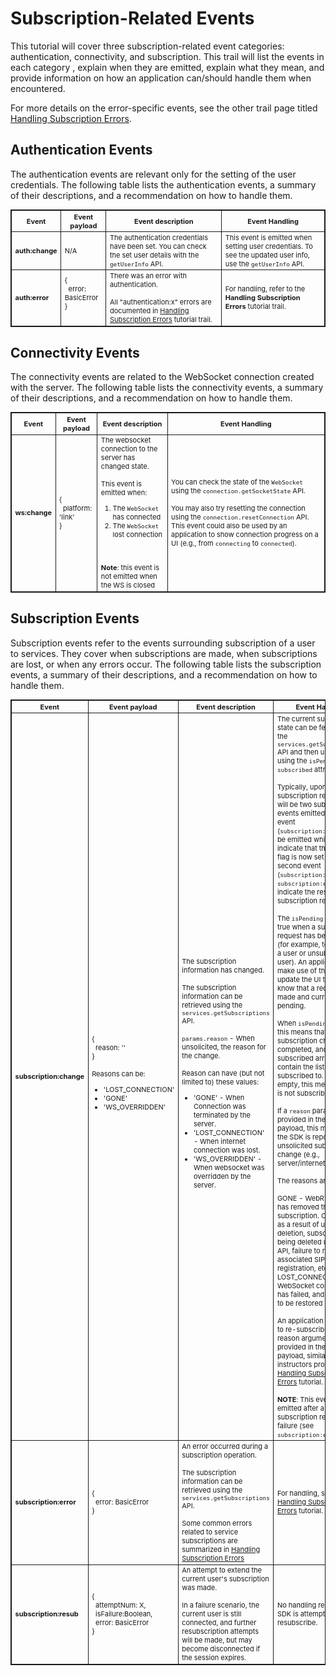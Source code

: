 <style scoped>
  table, td, th {
    font-size: 11px;
    border: 1px solid;
  }
</style>

# Subscription-Related Events

This tutorial will cover three subscription-related event categories: authentication, connectivity, and subscription.  This trail will list the events in each category , explain when they are emitted, explain what they mean, and provide information on how an application can/should handle them when encountered.

For more details on the error-specific events, see the other trail page titled [Handling Subscription Errors](Handling%20Subscription%20Errors).

## Authentication Events

The authentication events are relevant only for the setting of the user credentials. The following table lists the authentication events, a summary of their descriptions, and a recommendation on how to handle them.

| <b>Event</b>|<b>Event payload<b>|<b>Event description</b>|<b>Event Handling</b>|
| --------- | ---------- | ------------- | --------- |
|<b>auth:change</b>|N/A| The authentication credentials have been set. You can check the set user details with the `getUserInfo` API.|This event is emitted when setting user credentials. To see the updated user info, use the `getUserInfo` API.|
|<b>auth:error</b>|{<br>&nbsp;&nbsp;error: BasicError<br>}<br><br>|There was an error with authentication.<br><br>All "authentication:x" errors are documented in [Handling Subscription Errors](Handling%20Subscription%20Errors) tutorial trail.|For handling, refer to the <b>Handling Subscription Errors</b> tutorial trail.|

## Connectivity Events

The connectivity events are related to the WebSocket connection created with the server. The following table lists the connectivity events, a summary of their descriptions, and a recommendation on how to handle them.

| <b>Event</b>|<b>Event payload<b>|<b>Event description</b>|<b>Event Handling</b>|
| --------- | ---------- | ------------- | --------- |
|<b>ws:change</b>|{<br>&nbsp;&nbsp;platform: 'link'<br>}|The websocket connection to the server has changed state.<br><br>This event is emitted when:<ol><li>The `WebSocket` has connected</li><li>The `WebSocket` lost connection</li></ol><br><br><b>Note</b>: this event is not emitted when the WS is closed|You can check the state of the `WebSocket` using the `connection.getSocketState` API.<br><br>You may also try resetting the connection using the `connection.resetConnection` API. This event could also be used by an application to show connection progress on a UI (e.g., from `connecting` to `connected`).|

## Subscription Events

Subscription events refer to the events surrounding subscription of a user to services. They cover when subscriptions are made, when subscriptions are lost, or when any errors occur. The following table lists the subscription events, a summary of their descriptions, and a recommendation on how to handle them.

| <b>Event</b>|<b>Event payload<b>|<b>Event description</b>|<b>Event Handling</b>|
| --------- | ---------- | ------------- | --------- |
|<b>subscription:change</b>|{<br>&nbsp;&nbsp;reason: ''<br>}<br><br>Reasons can be:<br><ul><li>'LOST_CONNECTION'</li><li>'GONE'</li><li>'WS_OVERRIDDEN'</li></ul>|The subscription information has changed.<br><br>The subscription information can be retrieved using the `services.getSubscriptions` API.<br><br>`params.reason` - When unsolicited, the reason for the change.<br><br>Reason can have (but not limited to) these values:<br><ul><li>'GONE' - When Connection was terminated by the server.</li><li>'LOST_CONNECTION' - When internet connection was lost.</li><li>'WS_OVERRIDDEN' - When websocket was overridden by the server.</li></ul>|The current subscription state can be fetched using the `services.getSubscriptions` API and then understood using the `isPending` and `subscribed` attributes.<br><br>Typically, upon making a subscription request there will be two subscription events emitted. The first event (`subscription:change`) will be emitted which is to indicate that the `isPending` flag is now set to true. The second event (`subscription:change` or `subscription:error`) will indicate the result of the subscription request.<br><br>The `isPending` flag is set to true when a subscription request has been made (for example, to subscribe a user or unsubscribe a user). An application can make use of this event to update the UI to let users know that a request is made and currently pending.<br><br>When `isPending` is false, this means that the subscription change has completed, and the subscribed array will contain the list of services subscribed to. If the list is empty, this means the user is not subscribed.<br><br>If a `reason` parameter is provided in the event's payload, this means that the SDK is reporting an unsolicited subscription change (e.g., server/internet issues).<br><br>The reasons are:<br><br>GONE - WebRTC Gateway has removed the subscription. Could occur as a result of user account deletion, subscription being deleted using REST API, failure to refresh associated SIP registration, etc.<br>LOST_CONNECTION - The WebSocket connection has failed, and was unable to be restored by the SDK.<br><br>An application can attempt to re-subscribe a user if a reason argument is provided in the event payload, similarly to instructors provided in the [Handling Subscription Errors](Handling%20Subscription%20Errors) tutorial.<br><br><b>NOTE</b>: This event is not emitted after a subscription request failure (see `subscription:error` event).|
|<b>subscription:error</b>|{<br>&nbsp;&nbsp;error: BasicError<br>}|An error occurred during a subscription operation.<br><br>The subscription information can be retrieved using the `services.getSubscriptions` API.<br><br>Some common errors related to service subscriptions are summarized in [Handling Subscription Errors](Handling%20Subscription%20Errors)|For handling, see the [Handling Subscription Errors](index.html#Handling%20Subscription%20Errors) tutorial.|
|<b>subscription:resub</b>|{<br>&nbsp;&nbsp;attemptNum: X,<br>&nbsp;&nbsp;isFailure:Boolean,<br>&nbsp;&nbsp;error: BasicError<br>}|An attempt to extend the current user's subscription was made.<br><br>In a failure scenario, the current user is still connected, and further resubscription attempts will be made, but may become disconnected if the session expires.|No handling required, the SDK is attempting to resubscribe.|

